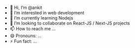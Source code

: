 - 👋 Hi, I’m @ankit
- 👀 I’m interested in web development
- 🌱 I’m currently learning Nodejs
- 💞️ I’m looking to collaborate on React-JS / Next-JS projects
- 📫 How to reach me ...
- 😄 Pronouns: ...
- ⚡ Fun fact: ...

<!---
ankit6797/ankit6797 is a ✨ special ✨ repository because its `README.md` (this file) appears on your GitHub profile.
You can click the Preview link to take a look at your changes.
--->
